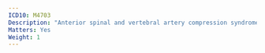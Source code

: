 ```yaml
---
ICD10: M4703
Description: "Anterior spinal and vertebral artery compression syndromes: Cervicothoracic region"
Matters: Yes
Weight: 1
---
```

